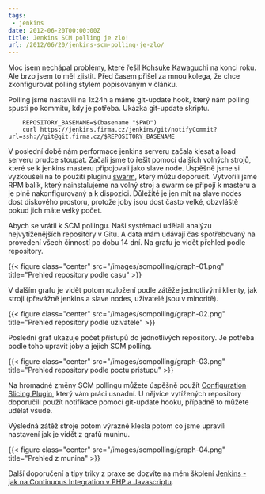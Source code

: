 ```yaml
---
tags:
 - jenkins
date: 2012-06-20T00:00:00Z
title: Jenkins SCM polling je zlo!
url: /2012/06/20/jenkins-scm-polling-je-zlo/
---
```


Moc jsem nechápal problémy, které řešil [Kohsuke Kawaguchi](https://kohsuke.org/2011/12/01/polling-must-die-triggering-jenkins-builds-from-a-git-hook/) na konci roku. Ale brzo jsem to měl zjistit. Před časem přišel za mnou kolega, že chce zkonfigurovat polling stylem popisovaným v článku.

<!--more-->

Polling jsme nastavili na 1x24h a máme git-update hook, který nám polling spustí po kommitu, kdy je potřeba. Ukázka git-update skriptu.

```
	REPOSITORY_BASENAME=$(basename "$PWD")
	curl https://jenkins.firma.cz/jenkins/git/notifyCommit?url=ssh://git@git.firma.cz/$REPOSITORY_BASENAME
```

V poslední době nám performace jenkins serveru začala klesat a load serveru prudce stoupat. Začali jsme to řešit pomocí dalších volných strojů, které se k jenkins masteru připojovali jako slave node. Úspěšně jsme si vyzkoušeli na to použití pluginu [swarm](https://wiki.jenkins-ci.org/display/JENKINS/Swarm+Plugin), který můžu doporučit. Vytvořili jsme RPM balík, který nainstalujeme na volný stroj a swarm se připojí k masteru a je plně nakonfigurovaný a k dispozici. Důležité je jen mít na slave nodes dost diskového prostoru, protože joby jsou dost často velké, obzvláště pokud jich máte velký počet.

Abych se vrátil k SCM pollingu. Naši systémaci udělali analýzu nejvytíženějších repository v Gitu. A data mám udávají čas spotřebovaný na provedení všech činností po dobu 14 dní. Na grafu je vidět přehled podle repository.

{{< figure class="center" src="/images/scmpolling/graph-01.png" title="Prehled repository podle casu" >}}

V dalším grafu je vidět potom rozložení podle zátěže jednotlivými klienty, jak stroji (převážně jenkins a slave nodes, uživatelé jsou v minoritě).

{{< figure class="center" src="/images/scmpolling/graph-02.png" title="Prehled repository podle uzivatele" >}}

Poslední graf ukazuje počet přístupů do jednotlivých repository. Je potřeba podle toho upravit joby a jejich SCM polling.

{{< figure class="center" src="/images/scmpolling/graph-03.png" title="Prehled repository podle poctu pristupu" >}}


Na hromadné změny SCM pollingu můžete úspěšně použít [Configuration Slicing Plugin](https://wiki.jenkins-ci.org/display/JENKINS/Configuration+Slicing+Plugin), který vám práci usnadní. U nějvíce vytížených repository doporučili použít notifikace pomocí git-update hooku, případně to můžete udělat všude.

Výsledná zátěž stroje potom výrazně klesla potom co jsme upravili nastavení jak je vidět z grafů muninu.

{{< figure class="center" src="/images/scmpolling/graph-04.png" title="Prehled z munina" >}}

Další doporučení a tipy triky z praxe se dozvíte na mém školení [Jenkins - jak na Continuous Integration v PHP a Javascriptu](https://bit.ly/k-ci).
